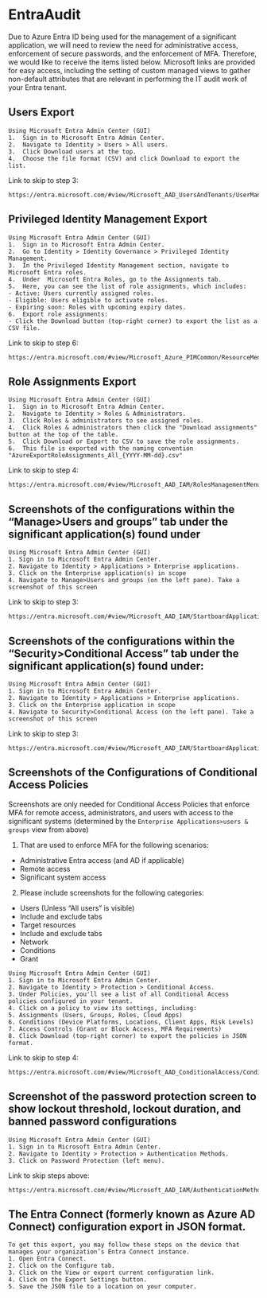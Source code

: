 # EntraAudit
Due to Azure Entra ID being used for the management of a significant application, we will need to review the need for administrative access, enforcement of secure passwords, and the enforcement of MFA. Therefore, we would like to receive the items listed below. Microsoft links are provided for easy access, including the setting of custom managed views to gather non-default attributes that are relevant in performing the IT audit work of your Entra tenant.

## Users Export

```
Using Microsoft Entra Admin Center (GUI)
1.	Sign in to Microsoft Entra Admin Center.
2.	Navigate to Identity > Users > All users.
3.	Click Download users at the top.
4.	Choose the file format (CSV) and click Download to export the list.
```
Link to skip to step 3:
```
https://entra.microsoft.com/#view/Microsoft_AAD_UsersAndTenants/UserManagementMenuBlade/~/AllUsers
```

## Privileged Identity Management Export

```
Using Microsoft Entra Admin Center (GUI)
1.	Sign in to Microsoft Entra Admin Center.
2.	Go to Identity > Identity Governance > Privileged Identity Management.
3.	In the Privileged Identity Management section, navigate to  Microsoft Entra roles.
4.	Under  Microsoft Entra Roles, go to the Assignments tab.
5.	Here, you can see the list of role assignments, which includes:
- Active: Users currently assigned roles.
- Eligible: Users eligible to activate roles.
- Expiring soon: Roles with upcoming expiry dates.
6.	Export role assignments:
- Click the Download button (top-right corner) to export the list as a CSV file.
```
Link to skip to step 6:
```
https://entra.microsoft.com/#view/Microsoft_Azure_PIMCommon/ResourceMenuBlade/~/members/resourceId//resourceType/tenant/provider/aadroles
```

## Role Assignments Export
```
Using Microsoft Entra Admin Center (GUI)
1.	Sign in to Microsoft Entra Admin Center.
2.	Navigate to Identity > Roles & Administrators.
3.	Click Roles & administrators to see assigned roles.
4.	Click Roles & administrators then click the "Download assignments" button at the top of the table.
5.	Click Download or Export to CSV to save the role assignments.
6.	This file is exported with the naming convention "AzureExportRoleAssignments_All_{YYYY-MM-dd}.csv"
```
Link to skip to step 4:
```
https://entra.microsoft.com/#view/Microsoft_AAD_IAM/RolesManagementMenuBlade/~/AllRoles
```

## Screenshots of the configurations within the “Manage>Users and groups” tab under the significant application(s) found under
```
Using Microsoft Entra Admin Center (GUI)
1. Sign in to Microsoft Entra Admin Center.
2. Navigate to Identity > Applications > Enterprise applications.
3. Click on the Enterprise application(s) in scope
4. Navigate to Manage>Users and groups (on the left pane). Take a screenshot of this screen
```
Link to skip to step 3:
```
https://entra.microsoft.com/#view/Microsoft_AAD_IAM/StartboardApplicationsMenuBlade/~/AppAppsPreview
```

## Screenshots of the configurations within the “Security>Conditional Access” tab under the significant application(s) found under:
```
Using Microsoft Entra Admin Center (GUI)
1. Sign in to Microsoft Entra Admin Center.
2. Navigate to Identity > Applications > Enterprise applications.
3. Click on the Enterprise application in scope
4. Navigate to Security>Conditional Access (on the left pane). Take a screenshot of this screen
```
Link to skip to step 3:
```
https://entra.microsoft.com/#view/Microsoft_AAD_IAM/StartboardApplicationsMenuBlade/~/AppAppsPreview
```

## Screenshots of the Configurations of Conditional Access Policies

Screenshots are only needed for Conditional Access Policies that enforce MFA for remote access, administrators, and users with access to the significant systems (determined by the `Enterprise Applications>users & groups` view from above)

1. That are used to enforce MFA for the following scenarios:
- Administrative Entra access (and AD if applicable)
- Remote access
- Significant system access
2.	Please include screenshots for the following categories:
- Users (Unless “All users” is visible)
- Include and exclude tabs
- Target resources
- Include and exclude tabs
- Network
- Conditions
- Grant

```
Using Microsoft Entra Admin Center (GUI)
1. Sign in to Microsoft Entra Admin Center.
2. Navigate to Identity > Protection > Conditional Access.
3. Under Policies, you'll see a list of all Conditional Access policies configured in your tenant.
4. Click on a policy to view its settings, including:
5. Assignments (Users, Groups, Roles, Cloud Apps)
6. Conditions (Device Platforms, Locations, Client Apps, Risk Levels)
7. Access Controls (Grant or Block Access, MFA Requirements)
8. Click Download (top-right corner) to export the policies in JSON format.
```
Link to skip to step 4:
```
https://entra.microsoft.com/#view/Microsoft_AAD_ConditionalAccess/ConditionalAccessBlade/~/Policies/menuId//fromNav/Identity
```

## Screenshot of the password protection screen to show lockout threshold, lockout duration, and banned password configurations
```
Using Microsoft Entra Admin Center (GUI)
1. Sign in to Microsoft Entra Admin Center.
2. Navigate to Identity > Protection > Authentication Methods.
3. Click on Password Protection (left menu).
```
Link to skip steps above:
```
https://entra.microsoft.com/#view/Microsoft_AAD_IAM/AuthenticationMethodsMenuBlade/~/PasswordProtection/fromNav/Identity
```

## The Entra Connect (formerly known as Azure AD Connect) configuration export in JSON format.
```
To get this export, you may follow these steps on the device that manages your organization’s Entra Connect instance.
1. Open Entra Connect.
2. Click on the Configure tab.
3. Click on the View or export current configuration link.
4. Click on the Export Settings button.
5. Save the JSON file to a location on your computer.
```
